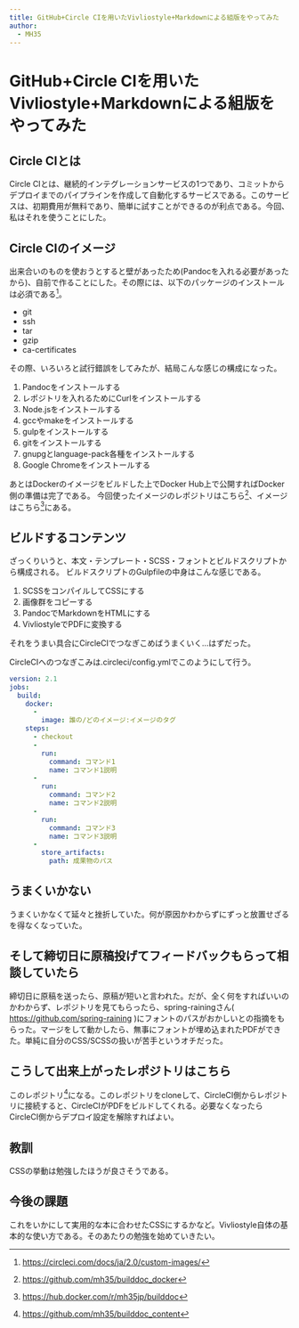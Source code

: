 ```yaml
---
title: GitHub+Circle CIを用いたVivliostyle+Markdownによる組版をやってみた
author:
  - MH35
---
```


# GitHub+Circle CIを用いたVivliostyle+Markdownによる組版をやってみた

## Circle CIとは

Circle CIとは、継続的インテグレーションサービスの1つであり、コミットからデプロイまでのパイプラインを作成して自動化するサービスである。このサービスは、初期費用が無料であり、簡単に試すことができるのが利点である。今回、私はそれを使うことにした。

## Circle CIのイメージ

出来合いのものを使おうとすると壁があったため(Pandocを入れる必要があったから)、自前で作ることにした。その際には、以下のパッケージのインストールは必須である[^1]。

[^1]: https://circleci.com/docs/ja/2.0/custom-images/

- git
- ssh
- tar
- gzip
- ca-certificates

その際、いろいろと試行錯誤をしてみたが、結局こんな感じの構成になった。

1. Pandocをインストールする
2. レポジトリを入れるためにCurlをインストールする
3. Node.jsをインストールする
4. gccやmakeをインストールする
5. gulpをインストールする
6. gitをインストールする
7. gnupgとlanguage-pack各種をインストールする
8. Google Chromeをインストールする

あとはDockerのイメージをビルドした上でDocker Hub上で公開すればDocker側の準備は完了である。
今回使ったイメージのレポジトリはこちら[^2]、イメージはこちら[^3]にある。

[^2]: https://github.com/mh35/builddoc_docker
[^3]: https://hub.docker.com/r/mh35jp/builddoc

## ビルドするコンテンツ

ざっくりいうと、本文・テンプレート・SCSS・フォントとビルドスクリプトから構成される。
ビルドスクリプトのGulpfileの中身はこんな感じである。

1. SCSSをコンパイルしてCSSにする
2. 画像群をコピーする
3. PandocでMarkdownをHTMLにする
4. VivliostyleでPDFに変換する

それをうまい具合にCircleCIでつなぎこめばうまくいく…はずだった。

CircleCIへのつなぎこみは.circleci/config.ymlでこのようにして行う。

```yaml
version: 2.1
jobs:
  build:
    docker:
      -
        image: 誰の/どのイメージ:イメージのタグ
    steps:
      - checkout
      -
        run:
          command: コマンド1
          name: コマンド1説明
      -
        run:
          command: コマンド2
          name: コマンド2説明
      -
        run:
          command: コマンド3
          name: コマンド3説明
      -
        store_artifacts:
          path: 成果物のパス
```

## うまくいかない

うまくいかなくて延々と挫折していた。何が原因かわからずにずっと放置せざるを得なくなっていた。

## そして締切日に原稿投げてフィードバックもらって相談していたら

締切日に原稿を送ったら、原稿が短いと言われた。だが、全く何をすればいいのかわからず、レポジトリを見てもらったら、spring-rainingさん( https://github.com/spring-raining )にフォントのパスがおかしいとの指摘をもらった。マージをして動かしたら、無事にフォントが埋め込まれたPDFができた。単純に自分のCSS/SCSSの扱いが苦手というオチだった。

## こうして出来上がったレポジトリはこちら

このレポジトリ[^4]になる。このレポジトリをcloneして、CircleCI側からレポジトリに接続すると、CircleCIがPDFをビルドしてくれる。必要なくなったらCircleCI側からデプロイ設定を解除すればよい。

[^4]: https://github.com/mh35/builddoc_content

## 教訓

CSSの挙動は勉強したほうが良さそうである。

## 今後の課題

これをいかにして実用的な本に合わせたCSSにするかなど。Vivliostyle自体の基本的な使い方である。そのあたりの勉強を始めていきたい。
